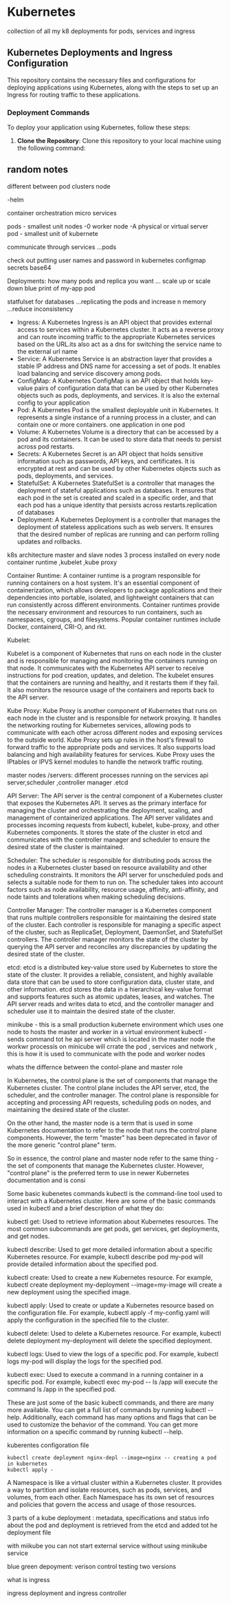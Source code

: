 # Kubernetes
collection of all my k8 deployments for pods, services and ingress 


## Kubernetes Deployments and Ingress Configuration

This repository contains the necessary files and configurations for deploying applications using Kubernetes, along with the steps to set up an Ingress for routing traffic to these applications.

### Deployment Commands

To deploy your application using Kubernetes, follow these steps:

1. **Clone the Repository**: Clone this repository to your local machine using the following command:
## random notes 

different between pod clusters node 

-helm 

container orchestration 
micro services 

pods - smallest unit 
nodes -0
worker node -A physical or virtual server  
pod - smallest unit of kubernete 

communicate through services ...pods 

check out putting user names and password in kubernetes configmap 
secrets base64  

Deployments: how many pods and replica you want ... scale up or scale down 
blue print of my-app pod 

statfulset for databases ...replicating the pods and increase n memory ...reduce inconsistency 



- Ingress: A Kubernetes Ingress is an API object that provides external access to services within a Kubernetes cluster. It acts as a reverse proxy and can route incoming traffic to the appropriate Kubernetes services based on the URL.its also act as a dns for switching the service name to the external url name 
- Service: A Kubernetes Service is an abstraction layer that provides a stable IP address and DNS name for accessing a set of pods. It enables load balancing and service discovery among pods.
- ConfigMap: A Kubernetes ConfigMap is an API object that holds key-value pairs of configuration data that can be used by other Kubernetes objects such as pods, deployments, and services. it is also  the external config to your application 
- Pod: A Kubernetes Pod is the smallest deployable unit in Kubernetes. It represents a single instance of a running process in a cluster, and can contain one or more containers. one application in  one pod 
- Volume: A Kubernetes Volume is a directory that can be accessed by a pod and its containers. It can be used to store data that needs to persist across pod restarts.
- Secrets: A Kubernetes Secret is an API object that holds sensitive information such as passwords, API keys, and certificates. It is encrypted at rest and can be used by other Kubernetes objects such as pods, deployments, and services.
- StatefulSet: A Kubernetes StatefulSet is a controller that manages the deployment of stateful applications such as databases. It ensures that each pod in the set is created and scaled in a specific order, and that each pod has a unique identity that persists across restarts.replication of databases 
- Deployment: A Kubernetes Deployment is a controller that manages the deployment of stateless applications such as web servers. It ensures that the desired number of replicas are running and can perform rolling updates and rollbacks.

k8s architecture 
master and slave nodes 
3 process installed on every node container runtime ,kubelet ,kube proxy 

Container Runtime:
A container runtime is a program responsible for running containers on a host system. It's an essential component of containerization, which allows developers to package applications and their dependencies into portable, isolated, and lightweight containers that can run consistently across different environments. Container runtimes provide the necessary environment and resources to run containers, such as namespaces, cgroups, and filesystems. Popular container runtimes include Docker, containerd, CRI-O, and rkt.

Kubelet:

Kubelet is a component of Kubernetes that runs on each node in the cluster and is responsible for managing and monitoring the containers running on that node. It communicates with the Kubernetes API server to receive instructions for pod creation, updates, and deletion. The kubelet ensures that the containers are running and healthy, and it restarts them if they fail. It also monitors the resource usage of the containers and reports back to the API server.

Kube Proxy:
Kube Proxy is another component of Kubernetes that runs on each node in the cluster and is responsible for network proxying. It handles the networking routing for Kubernetes services, allowing pods to communicate with each other across different nodes and exposing services to the outside world. Kube Proxy sets up rules in the host's firewall to forward traffic to the appropriate pods and services. It also supports load balancing and high availability features for services. Kube Proxy uses the IPtables or IPVS kernel modules to handle the network traffic routing.


master nodes /servers:
different processes running on the services 
api server,scheduler ,controller manager .etcd

API Server:
The API server is the central component of a Kubernetes cluster that exposes the Kubernetes API. It serves as the primary interface for managing the cluster and orchestrating the deployment, scaling, and management of containerized applications. The API server validates and processes incoming requests from kubectl, kubelet, kube-proxy, and other Kubernetes components. It stores the state of the cluster in etcd and communicates with the controller manager and scheduler to ensure the desired state of the cluster is maintained.

Scheduler:
The scheduler is responsible for distributing pods across the nodes in a Kubernetes cluster based on resource availability and other scheduling constraints. It monitors the API server for unscheduled pods and selects a suitable node for them to run on. The scheduler takes into account factors such as node availability, resource usage, affinity, anti-affinity, and node taints and tolerations when making scheduling decisions.

Controller Manager:
The controller manager is a Kubernetes component that runs multiple controllers responsible for maintaining the desired state of the cluster. Each controller is responsible for managing a specific aspect of the cluster, such as ReplicaSet, Deployment, DaemonSet, and StatefulSet controllers. The controller manager monitors the state of the cluster by querying the API server and reconciles any discrepancies by updating the desired state of the cluster.

etcd:
etcd is a distributed key-value store used by Kubernetes to store the state of the cluster. It provides a reliable, consistent, and highly available data store that can be used to store configuration data, cluster state, and other information. etcd stores the data in a hierarchical key-value format and supports features such as atomic updates, leases, and watches. The API server reads and writes data to etcd, and the controller manager and scheduler use it to maintain the desired state of the cluster.


minikube - this is a small production kubernete environment which uses one node to hosts the master and worker  in a virtual environment 
 kubectl - sends command tot he api server which is located in the master node  the workwr processis on minicube will crrate the pod , services and network , this is how it is used to communicate with the pode and worker nodes 


whats the differnce between the contol-plane and master role 

In Kubernetes, the control plane is the set of components that manage the Kubernetes cluster. The control plane includes the API server, etcd, the scheduler, and the controller manager. The control plane is responsible for accepting and processing API requests, scheduling pods on nodes, and maintaining the desired state of the cluster.

On the other hand, the master node is a term that is used in some Kubernetes documentation to refer to the node that runs the control plane components. However, the term "master" has been deprecated in favor of the more generic "control plane" term.

So in essence, the control plane and master node refer to the same thing - the set of components that manage the Kubernetes cluster. However, "control plane" is the preferred term to use in newer Kubernetes documentation and is consi

Some basic kubenetes commands 
kubectl is the command-line tool used to interact with a Kubernetes cluster. Here are some of the basic commands used in kubectl and a brief description of what they do:

kubectl get: Used to retrieve information about Kubernetes resources. The most common subcommands are get pods, get services, get deployments, and get nodes.

kubectl describe: Used to get more detailed information about a specific Kubernetes resource. For example, kubectl describe pod my-pod will provide detailed information about the specified pod.

kubectl create: Used to create a new Kubernetes resource. For example, kubectl create deployment my-deployment --image=my-image will create a new deployment using the specified image.

kubectl apply: Used to create or update a Kubernetes resource based on the configuration file. For example, kubectl apply -f my-config.yaml will apply the configuration in the specified file to the cluster.

kubectl delete: Used to delete a Kubernetes resource. For example, kubectl delete deployment my-deployment will delete the specified deployment.

kubectl logs: Used to view the logs of a specific pod. For example, kubectl logs my-pod will display the logs for the specified pod.

kubectl exec: Used to execute a command in a running container in a specific pod. For example, kubectl exec my-pod -- ls /app will execute the command ls /app in the specified pod.

These are just some of the basic kubectl commands, and there are many more available. You can get a full list of commands by running kubectl --help. Additionally, each command has many options and flags that can be used to customize the behavior of the command. You can get more information on a specific command by running kubectl <command> --help.


kuberentes configoration file 


```
kubectl create deployment nginx-depl --image=nginx -- creating a pod in kubernetes 
kubectl apply -
```

A Namespace is like a virtual cluster within a Kubernetes cluster. It provides a way to partition and isolate resources, such as pods, services, and volumes, from each other. Each Namespace has its own set of resources and policies that govern the access and usage of those resources.


3 parts of a kube deployment : metadata, specifications and status 
info about the pod and deployment is retrieved from the etcd and added tot he deployment file 






with miikube you can not start external service without using 
minikube service <service _name>

blue green depoyment: verison control  testing two versions 


what is ingress 

ingress deployment and ingress controller 